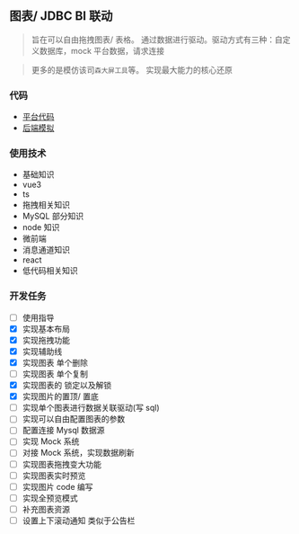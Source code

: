 ## 图表/ JDBC BI 联动

> 旨在可以自由拖拽图表/ 表格。 通过数据进行驱动。驱动方式有三种：自定义数据库，mock 平台数据，请求连接

> 更多的是模仿该司`森大屏工具`等。 实现最大能力的核心还原

### 代码

- [平台代码](https://github.com/a572251465/chart-jdbc-flow)
- [后端模拟](https://github.com/a572251465/chart-jdbc-flow-db)

### 使用技术

- 基础知识
- vue3
- ts
- 拖拽相关知识
- MySQL 部分知识
- node 知识
- 微前端
- 消息通道知识
- react
- 低代码相关知识

### 开发任务

- [ ] 使用指导
- [x] 实现基本布局
- [x] 实现拖拽功能
- [x] 实现辅助线
- [X] 实现图表 单个删除
- [ ] 实现图表 单个复制
- [X] 实现图表的 锁定以及解锁
- [X] 实现图片的置顶/ 置底
- [ ] 实现单个图表进行数据关联驱动(写 sql)
- [ ] 实现可以自由配置图表的参数
- [ ] 配置连接 Mysql 数据源
- [ ] 实现 Mock 系统
- [ ] 对接 Mock 系统，实现数据刷新
- [ ] 实现图表拖拽变大功能
- [ ] 实现图表实时预览
- [ ] 实现图片 code 编写
- [ ] 实现全预览模式
- [ ] 补充图表资源
- [ ] 设置上下滚动通知 类似于公告栏
